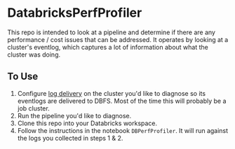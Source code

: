 # DatabricksPerfProfiler

This repo is intended to look at a pipeline and determine if there are any performance / cost issues that can be addressed. It operates by looking at a cluster's eventlog, which captures a lot of information about what the cluster was doing.

## To Use

1. Configure [log delivery](https://docs.databricks.com/en/compute/configure.html#compute-log-delivery) on the cluster you'd like to diagnose so its eventlogs are delivered to DBFS.  Most of the time this will probably be a job cluster.
2. Run the pipeline you'd like to diagnose.
3. Clone this repo into your Databricks workspace.
4. Follow the instructions in the notebook `DBPerfProfiler`.  It will run against the logs you collected in steps 1 & 2.
